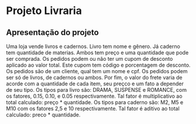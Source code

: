 # Projeto Livraria

## Apresentação do projeto

Uma loja vende livros e cadernos. Livro tem nome e gênero. Já caderno tem quantidade de materias.
Ambos tem preço e uma quantidade que pode ser comprada. Os pedidos podem ou não ter um cupom de desconto
aplicado ao valor total. Este cupom tem código e porcentagem de desconto. Os pedidos são de um cliente, 
qual tem um nome e cpf. Os pedidos podem ser só de livros, de cadernos ou ambos. Por fim, o valor do frete 
varia de acorde com a quantidade de cada item, seu preçco e um fato a depender de seu tipo.
Os tipos para livro são: DRAMA, SUSPENSE e ROMANCE, com os fatores, 0.15, 0.10, e 0.05 respectivamente.
Tal fator é multiplicativo ao total calculado: preço * quantidade.
Os tipos para caderno são: M2, M5 e M10 com os fatores 2,5 e 10 respectivamente. Tal fator é aditivo ao total
calculado: preco * quantidade. 



